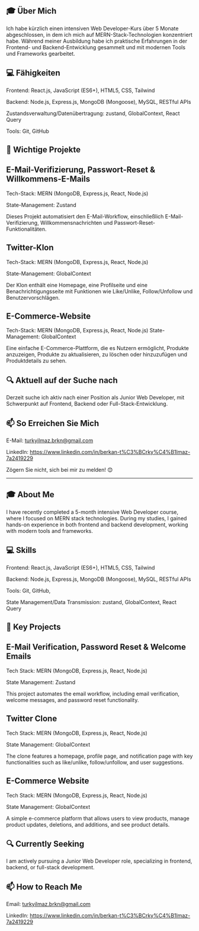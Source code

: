 🎓 Über Mich
--------------------------------
Ich habe kürzlich einen intensiven Web Developer-Kurs über 5 Monate abgeschlossen, in dem ich mich auf MERN-Stack-Technologien konzentriert habe. Während meiner Ausbildung habe ich praktische Erfahrungen in der Frontend- und Backend-Entwicklung gesammelt und mit modernen Tools und Frameworks gearbeitet.

💻 Fähigkeiten
--------------------------------
Frontend: React.js, JavaScript (ES6+), HTML5, CSS, Tailwind

Backend: Node.js, Express.js, MongoDB (Mongoose), MySQL, RESTful APIs

Zustandsverwaltung/Datenübertragung: zustand, GlobalContext, React Query

Tools: Git, GitHub

🔧 Wichtige Projekte
--------------------------------
E-Mail-Verifizierung, Passwort-Reset & Willkommens-E-Mails
--------------------------------
Tech-Stack: MERN (MongoDB, Express.js, React, Node.js)

State-Management: Zustand

Dieses Projekt automatisiert den E-Mail-Workflow, einschließlich E-Mail-Verifizierung, Willkommensnachrichten und Passwort-Reset-Funktionalitäten.

Twitter-Klon
--------------------------------
Tech-Stack: MERN (MongoDB, Express.js, React, Node.js)

State-Management: GlobalContext

Der Klon enthält eine Homepage, eine Profilseite und eine Benachrichtigungsseite mit Funktionen wie Like/Unlike, Follow/Unfollow und Benutzervorschlägen.

E-Commerce-Website
--------------------------------
Tech-Stack: MERN (MongoDB, Express.js, React, Node.js)
State-Management: GlobalContext

Eine einfache E-Commerce-Plattform, die es Nutzern ermöglicht, Produkte anzuzeigen, Produkte zu aktualisieren, zu löschen oder hinzuzufügen und Produktdetails zu sehen.

🔍 Aktuell auf der Suche nach
--------------------------------
Derzeit suche ich aktiv nach einer Position als Junior Web Developer, mit Schwerpunkt auf Frontend, Backend oder Full-Stack-Entwicklung.

📫 So Erreichen Sie Mich
--------------------------------
E-Mail: turkyilmaz.brkn@gmail.com

LinkedIn: https://www.linkedin.com/in/berkan-t%C3%BCrky%C4%B1lmaz-7a2419229

Zögern Sie nicht, sich bei mir zu melden! 😊



----------------------------------------------------------------------------------------------------------------------------------------------------------------------------------------------------------------------------------------------------------------


🎓 About Me
--------------------------------
I have recently completed a 5-month intensive Web Developer course, where I focused on MERN stack technologies. During my studies, I gained hands-on experience in both frontend and backend development, working with modern tools and frameworks.

💻 Skills
--------------------------------
Frontend: React.js, JavaScript (ES6+), HTML5, CSS, Tailwind

Backend: Node.js, Express.js, MongoDB (Mongoose), MySQL, RESTful APIs

Tools: Git, GitHub,

State Management/Data Transmission: zustand, GlobalContext, React Query


🔧 Key Projects
--------------------------------
E-Mail Verification, Password Reset & Welcome Emails
--------------------------------
Tech Stack: MERN (MongoDB, Express.js, React, Node.js)

State Management: Zustand

This project automates the email workflow, including email verification, welcome messages, and password reset functionality.

Twitter Clone
--------------------------------
Tech Stack: MERN (MongoDB, Express.js, React, Node.js)

State Management: GlobalContext

The clone features a homepage, profile page, and notification page with key functionalities such as like/unlike, follow/unfollow, and user suggestions.

E-Commerce Website
--------------------------------
Tech Stack: MERN (MongoDB, Express.js, React, Node.js)

State Management: GlobalContext

A simple e-commerce platform that allows users to view products, manage product updates, deletions, and additions, and see product details.

🔍 Currently Seeking
--------------------------------
I am actively pursuing a Junior Web Developer role, specializing in frontend, backend, or full-stack development.


📫 How to Reach Me
--------------------------------
Email: turkyilmaz.brkn@gmail.com

LinkedIn: https://www.linkedin.com/in/berkan-t%C3%BCrky%C4%B1lmaz-7a2419229

